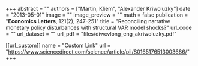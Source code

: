 +++
abstract = ""
authors = ["Martin, Kliem", "Alexander Kriwoluzky"]
date = "2013-05-01"
image = ""
image_preview = ""
math = false
publication = "**Economics Letters**, 121(2), 247-251"
title = "Reconciling narrative monetary policy disturbances with structural VAR model shocks?"
url_code = ""
url_dataset = ""
url_pdf = "files/diwcvlong_eng_akriwoluzky.pdf"

[[url_custom]]
    name = "Custom Link"
    url = "https://www.sciencedirect.com/science/article/pii/S0165176513003686/"
+++
